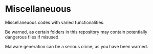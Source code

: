 # Miscellaneuous
Miscellaneuous codes with varied functionalities.

Be warned, as certain folders in this repository may contain potentially dangerous files if misused. 

Malware generation can be a serious crime, as you have been warned.

